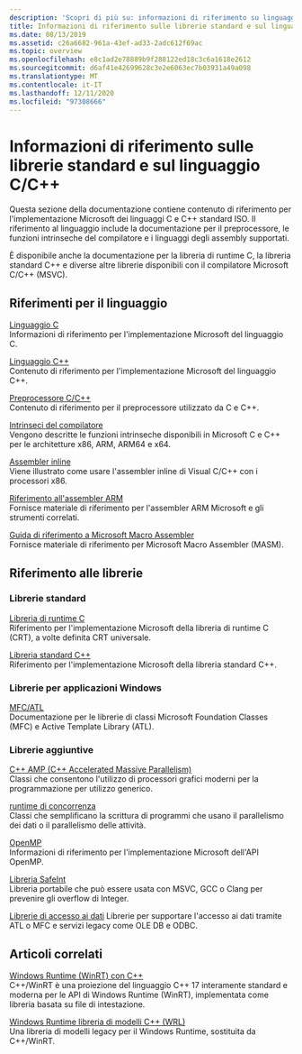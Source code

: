 ```yaml
---
description: 'Scopri di più su: informazioni di riferimento su linguaggio C/C++ e librerie standard'
title: Informazioni di riferimento sulle librerie standard e sul linguaggio C/C++
ms.date: 08/13/2019
ms.assetid: c26a6682-961a-43ef-ad33-2adc612f69ac
ms.topic: overview
ms.openlocfilehash: e8c1ad2e78889b9f288122ed18c3c6a1618e2612
ms.sourcegitcommit: d6af41e42699628c3e2e6063ec7b03931a49a098
ms.translationtype: MT
ms.contentlocale: it-IT
ms.lasthandoff: 12/11/2020
ms.locfileid: "97308666"
---
```

# <a name="cc-language-and-standard-libraries-reference"></a>Informazioni di riferimento sulle librerie standard e sul linguaggio C/C++

Questa sezione della documentazione contiene contenuto di riferimento per l'implementazione Microsoft dei linguaggi C e C++ standard ISO. Il riferimento al linguaggio include la documentazione per il preprocessore, le funzioni intrinseche del compilatore e i linguaggi degli assembly supportati.

È disponibile anche la documentazione per la libreria di runtime C, la libreria standard C++ e diverse altre librerie disponibili con il compilatore Microsoft C/C++ (MSVC).

## <a name="language-reference"></a>Riferimenti per il linguaggio

[Linguaggio C](../c-language/c-language-reference.md)\
Informazioni di riferimento per l'implementazione Microsoft del linguaggio C.

[Linguaggio C++](../cpp/cpp-language-reference.md)\
Contenuto di riferimento per l'implementazione Microsoft del linguaggio C++.

[Preprocessore C/C++](../preprocessor/c-cpp-preprocessor-reference.md)\
Contenuto di riferimento per il preprocessore utilizzato da C e C++.

[Intrinseci del compilatore](../intrinsics/compiler-intrinsics.md)\
Vengono descritte le funzioni intrinseche disponibili in Microsoft C e C++ per le architetture x86, ARM, ARM64 e x64.

[Assembler inline](../assembler/inline/inline-assembler.md)\
Viene illustrato come usare l'assembler inline di Visual C/C++ con i processori x86.

[Riferimento all'assembler ARM](../assembler/arm/arm-assembler-reference.md)\
Fornisce materiale di riferimento per l'assembler ARM Microsoft e gli strumenti correlati.

[Guida di riferimento a Microsoft Macro Assembler](../assembler/masm/microsoft-macro-assembler-reference.md)\
Fornisce materiale di riferimento per Microsoft Macro Assembler (MASM).

## <a name="libraries-reference"></a>Riferimento alle librerie

### <a name="standard-libraries"></a>Librerie standard

[Libreria di runtime C](../c-runtime-library/c-run-time-library-reference.md)\
Riferimento per l'implementazione Microsoft della libreria di runtime C (CRT), a volte definita CRT universale.

[Libreria standard C++](../standard-library/cpp-standard-library-reference.md)\
Riferimento per l'implementazione Microsoft della libreria standard C++.

### <a name="libraries-for-windows-applications"></a>Librerie per applicazioni Windows

[MFC/ATL](../mfc/mfc-and-atl.md)\
Documentazione per le librerie di classi Microsoft Foundation Classes (MFC) e Active Template Library (ATL).

### <a name="additional-libraries"></a>Librerie aggiuntive

[C++ AMP (C++ Accelerated Massive Parallelism)](../parallel/amp/cpp-amp-cpp-accelerated-massive-parallelism.md)\
Classi che consentono l'utilizzo di processori grafici moderni per la programmazione per utilizzo generico.

[runtime di concorrenza](../parallel/concrt/concurrency-runtime.md)\
Classi che semplificano la scrittura di programmi che usano il parallelismo dei dati o il parallelismo delle attività.

[OpenMP](../parallel/openmp/openmp-in-visual-cpp.md)\
Informazioni di riferimento per l'implementazione Microsoft dell'API OpenMP.

[Libreria SafeInt](../safeint/safeint-library.md)\
Libreria portabile che può essere usata con MSVC, GCC o Clang per prevenire gli overflow di Integer.

[Librerie di accesso ai dati](../data/data-access-in-cpp.md) Librerie per supportare l'accesso ai dati tramite ATL o MFC e servizi legacy come OLE DB e ODBC.

## <a name="related-articles"></a>Articoli correlati

[Windows Runtime (WinRT) con C++](/windows/uwp/cpp-and-winrt-apis/index)\
C++/WinRT è una proiezione del linguaggio C++ 17 interamente standard e moderna per le API di Windows Runtime (WinRT), implementata come libreria basata su file di intestazione.

[Windows Runtime libreria di modelli C++ (WRL)](../cppcx/wrl/windows-runtime-cpp-template-library-wrl.md)\
Una libreria di modelli legacy per il Windows Runtime, sostituita da C++/WinRT.
